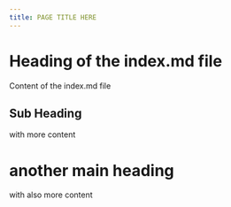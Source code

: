 ```yaml
---
title: PAGE TITLE HERE
---
```


# Heading of the index.md file
Content of the index.md file

## Sub Heading
with more content

# another main heading
with also more content
